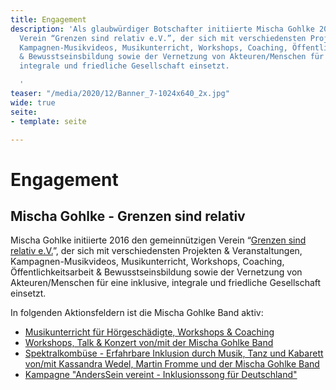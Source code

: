 ```yaml
---
title: Engagement
description: 'Als glaubwürdiger Botschafter initiierte Mischa Gohlke 2016 den gemeinnützigen
  Verein “Grenzen sind relativ e.V.”, der sich mit verschiedensten Projekten & Veranstaltungen,
  Kampagnen-Musikvideos, Musikunterricht, Workshops, Coaching, Öffentlichkeitsarbeit
  & Bewusstseinsbildung sowie der Vernetzung von Akteuren/Menschen für eine inklusive,
  integrale und friedliche Gesellschaft einsetzt.

  '
teaser: "/media/2020/12/Banner_7-1024x640_2x.jpg"
wide: true
seite:
- template: seite

---
```

# Engagement

## **Mischa Gohlke - Grenzen sind relativ**

Mischa Gohlke initiierte 2016 den gemeinnützigen Verein “[Grenzen sind relativ e.V.](www.grenzensindrelativ.de)”, der sich mit verschiedensten Projekten & Veranstaltungen, Kampagnen-Musikvideos, Musikunterricht, Workshops, Coaching, Öffentlichkeitsarbeit & Bewusstseinsbildung sowie der Vernetzung von Akteuren/Menschen für eine inklusive, integrale und friedliche Gesellschaft einsetzt.

In folgenden Aktionsfeldern ist die Mischa Gohlke Band aktiv:

* [Musikunterricht für Hörgeschädigte, Workshops & Coaching](https://www.grenzensindrelativ.de/aktivitaeten/musikunterricht-workshops-coaching/workshops-seminare-vortraege/allgemeine-infos-workshops-seminare-vortrage)
* [Workshops, Talk & Konzert von/mit der Mischa Gohlke Band](https://www.grenzensindrelativ.de/aktivitaeten/projekte-und-veranstaltungen/veranstaltungsformate-fuer-dein-event/konzert-workshops-talk-von-mit-der-mischa-gohlke-band)
* [Spektralkombüse - Erfahrbare Inklusion durch Musik, Tanz und Kabarett von/mit Kassandra Wedel, Martin Fromme und der Mischa Gohlke Band](https://www.grenzensindrelativ.de/aktivitaeten/projekte-und-veranstaltungen/veranstaltungsformate-fuer-dein-event/spektralkombuese)
* [Kampagne "AndersSein vereint - Inklusionssong für Deutschland"](https://www.grenzensindrelativ.de/aktivitaeten/kampagnen-musikvideos/anderssein-vereint/asv-projektinfo)
